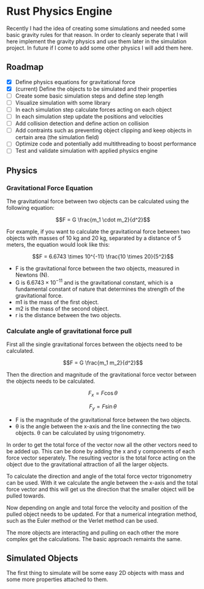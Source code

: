 # Rust Physics Engine

Recently I had the idea of creating some simulations and needed some basic gravity rules for that reason. In order to cleanly seperate that I will here implement the gravity physics and use them later in the simulation project. In future if I come to add some other physics I will add them here.

## Roadmap

- [x] Define physics equations for gravitational force
- [x] (current) Define the objects to be simulated and their properties
- [ ] Create some basic simulation steps and define step length
- [ ] Visualize simulation with some library
- [ ] In each simulation step calculate forces acting on each object
- [ ] In each simulation step update the positions and velocities
- [ ] Add collision detection and define action on collision
- [ ] Add contraints such as preventing object clipping and keep objects in certain area (the simulation field)
- [ ] Optimize code and potentially add multithreading to boost performance
- [ ] Test and validate simulation with applied physics engine

## Physics

### Gravitational Force Equation

The gravitational force between two objects can be calculated using the following equation:

$$F = G \frac{m_1 \cdot m_2}{d^2}$$

For example, if you want to calculate the gravitational force between two objects with masses of 10 kg and 20 kg, separated by a distance of 5 meters, the equation would look like this: 

$$F = 6.6743 \times 10^{-11} \frac{10 \times 20}{5^2}$$

- F is the gravitational force between the two objects, measured in Newtons (N).
- G is $6.6743 × 10^{-11}$ and is the gravitational constant, which is a fundamental constant of nature that determines the strength of the gravitational force.
- m1 is the mass of the first object.
- m2 is the mass of the second object.
- r is the distance between the two objects.

### Calculate angle of gravitational force pull

First all the single gravitational forces between the objects need to be calculated.

$$F = G \frac{m_1 m_2}{d^2}$$

Then the direction and magnitude of the gravitational force vector between the objects needs to be calculated.

$$F_x = F \cos{\theta}$$

$$F_y = F \sin{\theta}$$

- F is the magnitude of the gravitational force between the two objects.
- θ is the angle between the x-axis and the line connecting the two objects. θ can be calculated by using trigonometry.

In order to get the total force of the vector now all the other vectors need to be added up. This can be done by adding the x and y components of each force vector seperately. The resulting vector is the total force acting on the object due to the gravitational attraction of all the larger objects.

To calculate the direction and angle of the total force vector trigonometry can be used. With it we calculate the angle between the x-axis and the total force vector and this will get us the direction that the smaller object will be pulled towards.

Now depending on angle and total force the velocity and position of the pulled object needs to be updated. For that a numerical integration method, such as the Euler method or the Verlet method can be used.

The more objects are interacting and pulling on each other the more complex get the calculations. The basic approach remaints the same.

## Simulated Objects

The first thing to simulate will be some easy 2D objects with mass and some more properties attached to them.